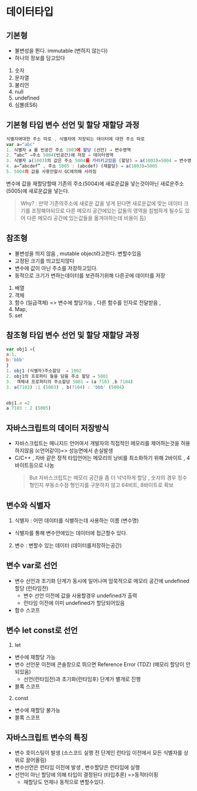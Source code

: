 # 데이터타입

## 기본형

- 불변성을 뛴다. immutable (변하지 않는다)
- 하나의 정보를 담고있다

1. 숫자
2. 문자열
3. 불리언
4. null
5. undefined
6. 심볼(ES6)

## 기본형 타입 변수 선언 및 할당 재할당 과정

```js
식별자에대한 주소 따로 , 식별자에 저장되는 데이터에 대한 주소 따로
var a="abc"
1. 식별자 a 를 빈공간 주소 1003에 할당 (선언) ⇒ 변수영역
2. “abc” ⇒주소 5004(빈공간)에 저장 ⇒ 데이터영역
3. 식별자 a(1003)의 값은 주소 5004를 가리키고있음 (할당) ⇒ a(1003)=5004 ⇒ 변수영역
4. a=”abcdef” , 주소 5005 : (abcdef) (재할당) ⇒ a(1003)=5005
5. 5004의 값을 사용안할시 GC에의해 사라짐
```

변수에 값을 재할당할때 기존의 주소(5004)에 새로운값을 넣는것이아닌 새로운주소(5005)에 새로운값을 넣는다.

> Why? : 만약 기존의주소에 새로운 값을 넣게 된다면 새로운값에 맞는 데이터 크기를 조정해야되므로 다른 메모리 공간에있는 값들의 영역을 침범하게 될수도 있어 다른 메모리 공간에 있는값들을 옮겨야하는데 비용이 듬)

## 참조형

- 불변성을 띄지 않음 , mutable object라고한다. 변할수있음
- 고정된 크기를 띄고있지않다
- 변수에 값이 아닌 주소를 저장하고있다.
- 동적으로 크기가 변하는데이터를 보관하기위해 다른곳에 데이터를 저장

1. 배열
2. 객체
3. 함수 (일급객체) => 변수에 할당가능 , 다른 함수를 인자로 전달받음 ,
4. Map,
5. set

## 참조형 타입 변수 선언 및 할당 재할당 과정

```js
var obj1 ={
a:1,
b:'bbb'
}
1. obj1 (식별자)주소할당  ⇒ 1002
2. obj1의 프로퍼티 들을 담을 주소 할당 ⇒ 5001
3.  객체내 프로퍼티의 주소할당 5001 ⇒ (a 7103 ,b 7104)
3. a(7103) :1 (5003) , b(7104) : 'bbb' (5004)


obj1.a =2
a 7103 : 2 (5005)


```

## 자바스크립트의 데이터 저장방식

- 자바스크립트는 매니지드 언어여서 개발자의 직접적인 메모리를 제어하는것을 허용하지않음 (c언어같이)=> 성능면에서 손실발생
- C/C++ , 자바 같은 정적 타입언어는 메모리의 낭비를 최소화하기 위해 2바이트 , 4바이트등으로 나눔
  > But 자바스크립트는 메모리 공간을 좀 더 넉넉하게 할당 , 숫자의 경우 정수형인지 부동소수점 형인지를 구분하지 않고 64비트, 8바이트로 확보

## 변수와 식별자

1. 식별자 : 어떤 데이터를 식별하는데 사용하는 이름 (변수명)

- 식별자를 통해 변수안에있는 데이터에 접근할수 있다.

2. 변수 : 변할수 있는 데이터 (데이터를저장하는공간)

## 변수 var로 선언

- 변수 선언과 초기화 단계가 동시에 일어나며 암묵적으로 메모리 공간에 undefined 할당 (런타임전)
  - 변수 선언 이전에 값을 사용할경우 undefined가 출력
  - 런타임 이전에 이미 undefined가 할당되어있음
- 함수 스코프

## 변수 let const로 선언

1. let

- 변수에 재할당 가능
- 변수 선언문 이전에 콘솔창으로 뛰으면 Reference Error (TDZ) (메모리 할당이 안되있음)
  - 선언(런타임전)과 초기화(런타임후) 단계가 별개로 진행
- 블록 스코프

2. const

- 변수에 재할당 불가능
- 블록 스코프

## 자바스크립트 변수의 특징

- 변수 호이스팅이 발생 (소스코드 실행 전 단계인 런타임 이전에서 모든 식별자를 상위로 끌어올림)
- 변수선언은 런타임 이전에 발생 , 변수할당은 런타임에 실행
- 선언이 아닌 할당에 의해 타입이 결정된다 (타입추론) =>동적타이핑
  - 재할당도 언제나 동적으로 변할수있다.
